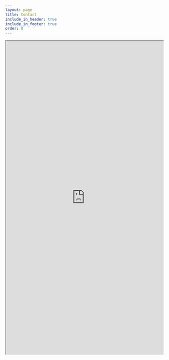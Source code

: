 ```yaml
---
layout: page
title: Contact
include_in_header: true
include_in_footer: true
order: 8
---
```


<iframe src="https://us20.list-manage.com/contact-form?u=4c22ad06d9be5545d76b9616f&form_id=a7edcd65c133a254529b2cb89a43d66a" width="100%" height="1000px"></iframe>
